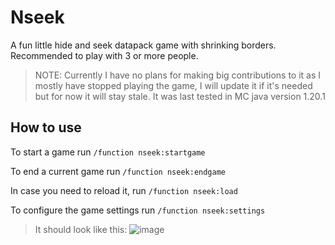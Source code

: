 # Nseek
A fun little hide and seek datapack game with shrinking borders. Recommended to play with 3 or more people.

> NOTE: Currently I have no plans for making big contributions to it as I mostly have stopped playing the game, I will update it if it's needed but for now it will stay stale. It was last tested in MC java version 1.20.1

## How to use
To start a game run
```/function nseek:startgame``` 

To end a current game run
```/function nseek:endgame```

In case you need to reload it, run
```/function nseek:load```

To configure the game settings run
```/function nseek:settings```

> It should look like this:
> ![image](https://github.com/NainWasTaken/nseek/assets/66695621/bcc95ebc-30f5-49ed-8411-2c8fbf41c058)

